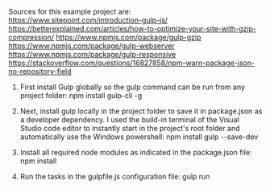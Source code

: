 
Sources for this example project are:
https://www.sitepoint.com/introduction-gulp-js/
https://betterexplained.com/articles/how-to-optimize-your-site-with-gzip-compression/
https://www.npmjs.com/package/gulp-gzip
https://www.npmjs.com/package/gulp-webserver
https://www.npmjs.com/package/gulp-responsive 
https://stackoverflow.com/questions/16827858/npm-warn-package-json-no-repository-field

1. First install Gulp globally so the gulp command can be run from any project folder:
npm install gulp-cli -g

2. Next, install gulp locally in the project folder to save it in package.json as a developer dependency. I used the build-in terminal of the Visual Studio code editor to instantly start in the project's root folder and automatically use the Windows powershell:
npm install gulp --save-dev

3. Install all required node modules as indicated in the package.json file:
npm install

4. Run the tasks in the gulpfile.js configuration file:
gulp run

